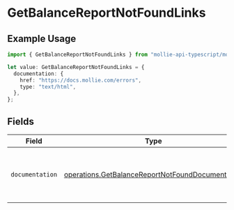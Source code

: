# GetBalanceReportNotFoundLinks

## Example Usage

```typescript
import { GetBalanceReportNotFoundLinks } from "mollie-api-typescript/models/operations";

let value: GetBalanceReportNotFoundLinks = {
  documentation: {
    href: "https://docs.mollie.com/errors",
    type: "text/html",
  },
};
```

## Fields

| Field                                                                                                                | Type                                                                                                                 | Required                                                                                                             | Description                                                                                                          |
| -------------------------------------------------------------------------------------------------------------------- | -------------------------------------------------------------------------------------------------------------------- | -------------------------------------------------------------------------------------------------------------------- | -------------------------------------------------------------------------------------------------------------------- |
| `documentation`                                                                                                      | [operations.GetBalanceReportNotFoundDocumentation](../../models/operations/getbalancereportnotfounddocumentation.md) | :heavy_check_mark:                                                                                                   | The URL to the generic Mollie API error handling guide.                                                              |